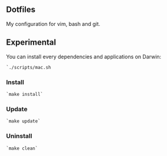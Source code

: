 ## Dotfiles

My configuration for vim, bash and git.

## Experimental

You can install every dependencies and applications on Darwin:

    `./scripts/mac.sh

### Install

    `make install`

### Update

    `make update`

### Uninstall

    `make clean`
